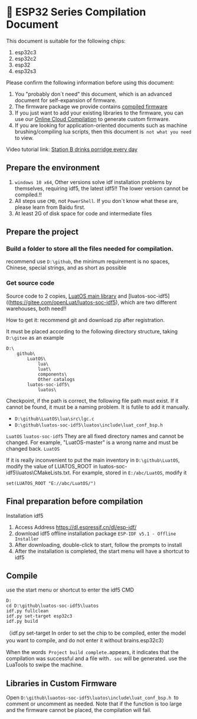 # 📡 ESP32 Series Compilation Document

This document is suitable for the following chips:
1. esp32c3
2. esp32c2
3. esp32
4. esp32s3

Please confirm the following information before using this document:

1. You "probably don`t need" this document, which is an advanced document for self-expansion of firmware.
2. The firmware package we provide contains [compiled firmware](https://gitee.com/openLuat/LuatOS/releases)
3. If you just want to add your existing libraries to the firmware, you can use our [Online Cloud Compilation](https://openluat.github.io/luatos-wiki-en/develop/compile/Cloud_compilation.html) to generate custom firmware.
4. If you are looking for application-oriented documents such as machine brushing/compiling lua scripts, then this document is` not what you need` to view.

Video tutorial link: [Station B drinks porridge every day](https://www.bilibili.com/video/BV1D3411p7MK?p=1)

## Prepare the environment

1. `windows 10 x64`, Other versions solve idf installation problems by themselves, requiring idf5, the latest idf5!! The lower version cannot be compiled.!!
2. All steps use `CMD`, not `PowerShell`. If you don`t know what these are, please learn from Baidu first.
3. At least 2G of disk space for code and intermediate files

## Prepare the project

### Build a folder to store all the files needed for compilation.

recommend use `D:\github`, the minimum requirement is no spaces, Chinese, special strings, and as short as possible

### Get source code

Source code to 2 copies, [LuatOS main library](https://gitee.com/openLuat/LuatOS) and [luatos-soc-idf5]((https://gitee.com/openLuat/luatos-soc-idf5), which are two different warehouses, both need!!

How to get it: recommend git and download zip after registration.

It must be placed according to the following directory structure, taking `D:\gitee` as an example

```
D:\
    github\
        LuatOS\
            lua\
            luat\
            components\
            Other catalogs
        luatos-soc-idf5\
            luatos\
```

Checkpoint, if the path is correct, the following file path must exist. If it cannot be found, it must be a naming problem. It is futile to add it manually.

* `D:\github\LuatOS\lua\src\lgc.c`
* `D:\github\luatos-soc-idf5\luatos\include\luat_conf_bsp.h`


`LuatOS` `luatos-soc-idf5` They are all fixed directory names and cannot be changed. For example, "LuatOS-master" is a wrong name and must be changed back. `LuatOS`

If it is really inconvenient to put the main inventory in `D:\github\LuatOS`, modify the value of LUATOS_ROOT in luatos-soc-idf5\luatos\CMakeLists.txt. For example, stored in `E:/abc/LuatOS`, modify it

```
set(LUATOS_ROOT "E://abc/LuatOS/")
```

## Final preparation before compilation

Installation idf5
1. Access Address https://dl.espressif.cn/dl/esp-idf/
2. download idf5 offline installation package `ESP-IDF v5.1 - Offline Installer`
3. After downloading, double-click to start, follow the prompts to install
4. After the installation is completed, the start menu will have a shortcut to idf5

## Compile

use the start menu or shortcut to enter the idf5 CMD

```
D:
cd D:\github\luatos-soc-idf5\luatos
idf.py fullclean
idf.py set-target esp32c3
idf.py build
```

（idf.py set-target In order to set the chip to be compiled, enter the model you want to compile, and do not enter it without brains.esp32c3）

When the words` Project build complete.`appears, it indicates that the compilation was successful and a file with`. soc` will be generated. use the LuaTools to swipe the machine.

## Libraries in Custom Firmware

Open `D:\github\luaotos-soc-idf5\luatos\include\luat_conf_bsp.h `to comment or uncomment as needed. Note that if the function is too large and the firmware cannot be placed, the compilation will fail.

